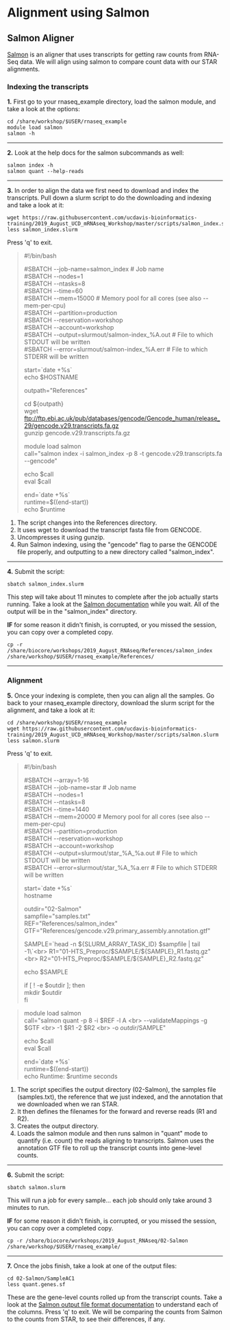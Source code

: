 # Alignment using Salmon

## Salmon Aligner
[Salmon](https://salmon.readthedocs.io/en/latest/salmon.html) is an aligner that uses transcripts for getting raw counts from RNA-Seq data. We will align using salmon to compare count data with our STAR alignments.

### Indexing the transcripts

**1\.** First go to your rnaseq_example directory, load the salmon module, and take a look at the options:

	cd /share/workshop/$USER/rnaseq_example
	module load salmon
	salmon -h

-----

**2\.** Look at the help docs for the salmon subcommands as well:

	salmon index -h
	salmon quant --help-reads

-----

**3\.** In order to align the data we first need to download and index the transcripts. Pull down a slurm script to do the downloading and indexing and take a look at it:

	wget https://raw.githubusercontent.com/ucdavis-bioinformatics-training/2019_August_UCD_mRNAseq_Workshop/master/scripts/salmon_index.slurm
	less salmon_index.slurm

Press 'q' to exit.

> #!/bin/bash
>
> #SBATCH --job-name=salmon_index # Job name<br>
> #SBATCH --nodes=1<br>
> #SBATCH --ntasks=8<br>
> #SBATCH --time=60<br>
> #SBATCH --mem=15000 # Memory pool for all cores (see also --mem-per-cpu)<br>
> #SBATCH --partition=production<br>
> #SBATCH --reservation=workshop<br>
> #SBATCH --account=workshop<br>
> #SBATCH --output=slurmout/salmon-index_%A.out # File to which STDOUT will be written<br>
> #SBATCH --error=slurmout/salmon-index_%A.err # File to which STDERR will be written<br>
>
> start=\`date +%s\`<br>
> echo $HOSTNAME<br>
>
> outpath="References"<br>
>
> cd ${outpath}<br>
> wget ftp://ftp.ebi.ac.uk/pub/databases/gencode/Gencode_human/release_29/gencode.v29.transcripts.fa.gz<br>
> gunzip gencode.v29.transcripts.fa.gz<br>
>
> module load salmon<br>
> call="salmon index -i salmon_index -p 8 -t gencode.v29.transcripts.fa --gencode"<br>
>
> echo $call<br>
> eval $call<br>
>
> end=\`date +%s\`<br>
> runtime=$((end-start))<br>
> echo $runtime<br>

1. The script changes into the References directory.
1. It uses wget to download the transcript fasta file from GENCODE.
1. Uncompresses it using gunzip.
1. Run Salmon indexing, using the "gencode" flag to parse the GENCODE file properly, and outputting to a new directory called "salmon_index".

-----

**4\.** Submit the script:

	sbatch salmon_index.slurm

This step will take about 11 minutes to complete after the job actually starts running. Take a look at the [Salmon documentation](https://salmon.readthedocs.io/en/latest/salmon.html) while you wait. All of the output will be in the "salmon_index" directory.

**IF** for some reason it didn't finish, is corrupted, or you missed the session, you can copy over a completed copy.

	cp -r /share/biocore/workshops/2019_August_RNAseq/References/salmon_index /share/workshop/$USER/rnaseq_example/References/

-----

### Alignment

**5\.** Once your indexing is complete, then you can align all the samples. Go back to your rnaseq_example directory, download the slurm script for the alignment, and take a look at it:

	cd /share/workshop/$USER/rnaseq_example
	wget https://raw.githubusercontent.com/ucdavis-bioinformatics-training/2019_August_UCD_mRNAseq_Workshop/master/scripts/salmon.slurm
	less salmon.slurm

Press 'q' to exit.

> #!/bin/bash<br>
>
> #SBATCH --array=1-16<br>
> #SBATCH --job-name=star # Job name<br>
> #SBATCH --nodes=1<br>
> #SBATCH --ntasks=8<br>
> #SBATCH --time=1440<br>
> #SBATCH --mem=20000 # Memory pool for all cores (see also --mem-per-cpu)<br>
> #SBATCH --partition=production<br>
> #SBATCH --reservation=workshop<br>
> #SBATCH --account=workshop<br>
> #SBATCH --output=slurmout/star_%A_%a.out # File to which STDOUT will be written<br>
> #SBATCH --error=slurmout/star_%A_%a.err # File to which STDERR will be written<br>
>
>
> start=\`date +%s\`<br>
> hostname<br>
>
> outdir="02-Salmon"<br>
> sampfile="samples.txt"<br>
> REF="References/salmon_index"<br>
> GTF="References/gencode.v29.primary_assembly.annotation.gtf"<br>
>
> SAMPLE=\`head -n ${SLURM_ARRAY_TASK_ID} $sampfile | tail -1\`<br>
> R1="01-HTS_Preproc/$SAMPLE/${SAMPLE}_R1.fastq.gz"<br>
> R2="01-HTS_Preproc/$SAMPLE/${SAMPLE}_R2.fastq.gz"<br>
>
> echo $SAMPLE<br>
>
> if [ ! -e $outdir ]; then<br>
>   mkdir $outdir<br>
> fi<br>

> module load salmon<br>
> call="salmon quant -p 8 -i $REF -l A \<br>
> --validateMappings -g $GTF \<br>
> -1 $R1 -2 $R2 \<br>
> -o $outdir/$SAMPLE"<br>
>
> echo $call<br>
> eval $call<br>
>
> end=\`date +%s\`<br>
> runtime=$((end-start))<br>
> echo Runtime: $runtime seconds<br>

1. The script specifies the output directory (02-Salmon), the samples file (samples.txt), the reference that we just indexed, and the annotation that we downloaded when we ran STAR.
1. It then defines the filenames for the forward and reverse reads (R1 and R2).
1. Creates the output directory.
1. Loads the salmon module and then runs salmon in "quant" mode to quantify (i.e. count) the reads aligning to transcripts. Salmon uses the annotation GTF file to roll up the transcript counts into gene-level counts.

-----

**6\.** Submit the script:

	sbatch salmon.slurm

This will run a job for every sample... each job should only take around 3 minutes to run.

**IF** for some reason it didn't finish, is corrupted, or you missed the session, you can copy over a completed copy.

	cp -r /share/biocore/workshops/2019_August_RNAseq/02-Salmon /share/workshop/$USER/rnaseq_example/

-----

**7\.** Once the jobs finish, take a look at one of the output files:

	cd 02-Salmon/SampleAC1
	less quant.genes.sf

These are the gene-level counts rolled up from the transcript counts. Take a look at the [Salmon output file format documentation](https://salmon.readthedocs.io/en/latest/file_formats.html#fileformats) to understand each of the columns. Press 'q' to exit. We will be comparing the counts from Salmon to the counts from STAR, to see their differences, if any.